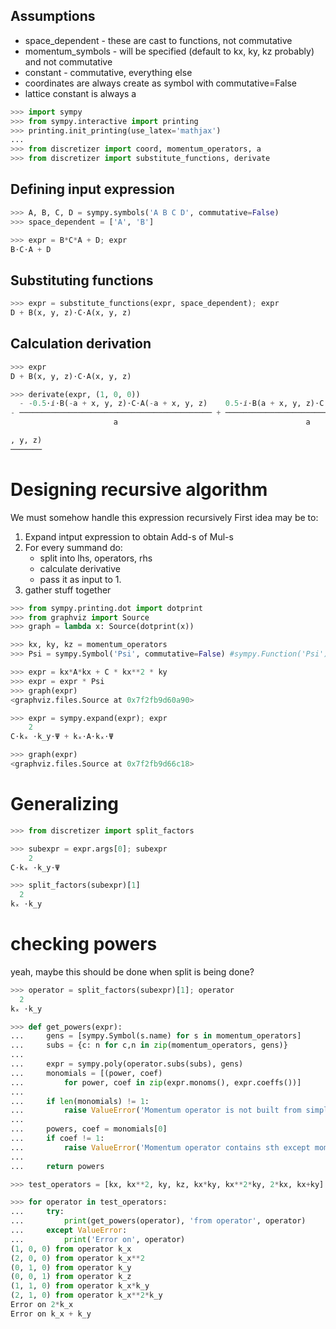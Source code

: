 ## Assumptions
* space_dependent - these are cast to functions, not commutative
* momentum_symbols - will be specified (default to kx, ky, kz probably) and not commutative
* constant - commutative, everything else
* coordinates are always create as symbol with commutative=False
* lattice constant is always a

```python
>>> import sympy
>>> from sympy.interactive import printing
>>> printing.init_printing(use_latex='mathjax')
...
>>> from discretizer import coord, momentum_operators, a
>>> from discretizer import substitute_functions, derivate
```

## Defining input expression

```python
>>> A, B, C, D = sympy.symbols('A B C D', commutative=False)
>>> space_dependent = ['A', 'B']
```

```python
>>> expr = B*C*A + D; expr
B⋅C⋅A + D
```

## Substituting functions

```python
>>> expr = substitute_functions(expr, space_dependent); expr
D + B(x, y, z)⋅C⋅A(x, y, z)
```

## Calculation derivation

```python
>>> expr
D + B(x, y, z)⋅C⋅A(x, y, z)
```

```python
>>> derivate(expr, (1, 0, 0))
  - -0.5⋅ⅈ⋅B(-a + x, y, z)⋅C⋅A(-a + x, y, z)    0.5⋅ⅈ⋅B(a + x, y, z)⋅C⋅A(a + x
- ─────────────────────────────────────────── + ──────────────────────────────
                       a                                          a           

, y, z)
───────
```

# Designing recursive algorithm
We must somehow handle this expression recursively
First idea may be to:
1. Expand intput expression to obtain Add-s of Mul-s
2. For every summand do:
    * split into lhs, operators, rhs
    * calculate derivative
    * pass it as input to 1.
3. gather stuff together

```python
>>> from sympy.printing.dot import dotprint
>>> from graphviz import Source
>>> graph = lambda x: Source(dotprint(x))
```

```python
>>> kx, ky, kz = momentum_operators
>>> Psi = sympy.Symbol('Psi', commutative=False) #sympy.Function('Psi')(*coord)
```

```python
>>> expr = kx*A*kx + C * kx**2 * ky
>>> expr = expr * Psi
>>> graph(expr)
<graphviz.files.Source at 0x7f2fb9d60a90>
```

```python
>>> expr = sympy.expand(expr); expr
    2                  
C⋅kₓ ⋅k_y⋅Ψ + kₓ⋅A⋅kₓ⋅Ψ
```

```python
>>> graph(expr)
<graphviz.files.Source at 0x7f2fb9d66c18>
```

# Generalizing

```python
>>> from discretizer import split_factors
```

```python
>>> subexpr = expr.args[0]; subexpr
    2      
C⋅kₓ ⋅k_y⋅Ψ
```

```python
>>> split_factors(subexpr)[1]
  2    
kₓ ⋅k_y
```

# checking powers
yeah, maybe this should be done when split is being done?

```python
>>> operator = split_factors(subexpr)[1]; operator
  2    
kₓ ⋅k_y
```

```python
>>> def get_powers(expr):
...     gens = [sympy.Symbol(s.name) for s in momentum_operators]
...     subs = {c: n for c,n in zip(momentum_operators, gens)}
...
...     expr = sympy.poly(operator.subs(subs), gens)
...     monomials = [(power, coef)
...         for power, coef in zip(expr.monoms(), expr.coeffs())]
...
...     if len(monomials) != 1:
...         raise ValueError('Momentum operator is not built from simple Mul-s.')
...
...     powers, coef = monomials[0]
...     if coef != 1:
...         raise ValueError('Momentum operator contains sth except momentum operators.')
...
...     return powers
```

```python
>>> test_operators = [kx, kx**2, ky, kz, kx*ky, kx**2*ky, 2*kx, kx+ky]
```

```python
>>> for operator in test_operators:
...     try:
...         print(get_powers(operator), 'from operator', operator)
...     except ValueError:
...         print('Error on', operator)
(1, 0, 0) from operator k_x
(2, 0, 0) from operator k_x**2
(0, 1, 0) from operator k_y
(0, 0, 1) from operator k_z
(1, 1, 0) from operator k_x*k_y
(2, 1, 0) from operator k_x**2*k_y
Error on 2*k_x
Error on k_x + k_y
```
